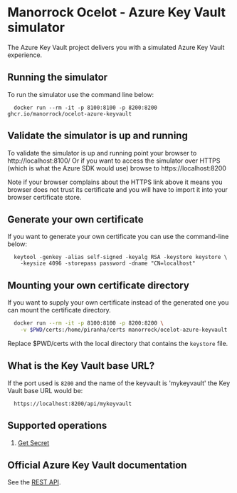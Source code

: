 # Manorrock Ocelot - Azure Key Vault simulator

The Azure Key Vault project delivers you with a simulated Azure Key Vault
experience.

## Running the simulator

To run the simulator use the command line below:

```
  docker run --rm -it -p 8100:8100 -p 8200:8200 ghcr.io/manorrock/ocelot-azure-keyvault
```

## Validate the simulator is up and running

To validate the simulator is up and running point your browser to 
http://localhost:8100/ Or if you want to access the simulator over HTTPS (which
is what the Azure SDK would use) browse to https://localhost:8200

Note if your browser complains about the HTTPS link above it means you browser
does not trust its certificate and you will have to import it into your browser
certificate store.

## Generate your own certificate

If you want to generate your own certificate you can use the command-line below:

```
  keytool -genkey -alias self-signed -keyalg RSA -keystore keystore \
    -keysize 4096 -storepass password -dname "CN=localhost"
```

## Mounting your own certificate directory

If you want to supply your own certificate instead of the generated one you
can mount the certificate directory.

```bash
  docker run --rm -it -p 8100:8100 -p 8200:8200 \
    -v $PWD/certs:/home/piranha/certs manorrock/ocelot-azure-keyvault
```

Replace $PWD/certs with the local directory that contains the `keystore` file.

## What is the Key Vault base URL?

If the port used is `8200` and the name of the keyvault is 'mykeyvault' the 
Key Vault base URL would be:

```text
  https://localhost:8200/api/mykeyvault
```

## Supported operations

1. [Get Secret](https://learn.microsoft.com/en-us/rest/api/keyvault/secrets/get-secret/get-secret?view=rest-keyvault-secrets-7.4&tabs=HTTP)

## Official Azure Key Vault documentation

See the [REST API](https://learn.microsoft.com/en-us/rest/api/keyvault/).
